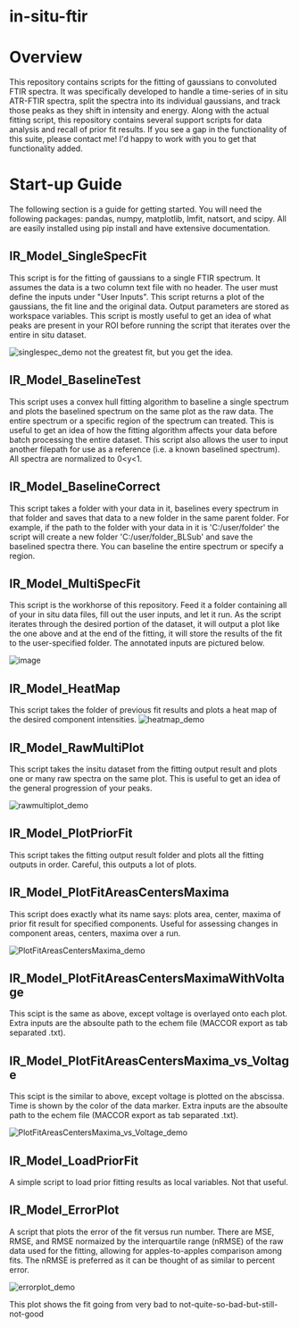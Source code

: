 # in-situ-ftir
# Overview
This repository contains scripts for the fitting of gaussians to convoluted FTIR spectra. It was specifically developed to handle a time-series of in situ ATR-FTIR spectra, split the spectra into its individual gaussians, and track those peaks as they shift in intensity and energy. Along with the actual fitting script, this repository contains several support scripts for data analysis and recall of prior fit results. If you see a gap in the functionality of this suite, please contact me! I'd happy to work with you to get that functionality added.

# Start-up Guide
The following section is a guide for getting started. You will need the following packages: pandas, numpy, matplotlib, lmfit, natsort, and scipy. All are easily installed using pip install and have extensive documentation.

## IR_Model_SingleSpecFit
This script is for the fitting of gaussians to a single FTIR spectrum. It assumes the data is a two column text file with no header. The user must define the inputs under "User Inputs". This script returns a plot of the gaussians, the fit line and the original data. Output parameters are stored as workspace variables. This script is mostly useful to get an idea of what peaks are present in your ROI before running the script that iterates over the entire in situ dataset. 

![singlespec_demo](https://user-images.githubusercontent.com/87740914/131015326-4e6e1f23-dd37-4ad4-9b34-ba37859c291c.png)
not the greatest fit, but you get the idea.

## IR_Model_BaselineTest
This script uses a convex hull fitting algorithm to baseline a single spectrum and plots the baselined spectrum on the same plot as the raw data. The entire spectrum or a specific region of the spectrum can treated. This is useful to get an idea of how the fitting algorithm affects your data before batch processing the entire dataset. This script also allows the user to input another filepath for use as a reference (i.e. a known baselined spectrum). All spectra are normalized to 0<y<1. 

## IR_Model_BaselineCorrect
This script takes a folder with your data in it, baselines every spectrum in that folder and saves that data to a new folder in the same parent folder. For example, if the path to the folder with your data in it is 'C:/user/folder' the script will create a new folder 'C:/user/folder_BLSub' and save the baselined spectra there. You can baseline the entire spectrum or specify a region.

## IR_Model_MultiSpecFit
This script is the workhorse of this repository. Feed it a folder containing all of your in situ data files, fill out the user inputs, and let it run. As the script iterates through the desired portion of the dataset, it will output a plot like the one above and at the end of the fitting, it will store the results of the fit to the user-specified folder. The annotated inputs are pictured below.

![image](https://user-images.githubusercontent.com/87740914/131021453-f1775664-fb65-4fcc-9778-4a0f4ffe2d2e.png)

## IR_Model_HeatMap
This script takes the folder of previous fit results and plots a heat map of the desired component intensities.
![heatmap_demo](https://user-images.githubusercontent.com/87740914/131033288-878a9a86-c692-4358-beb8-ef793381c3b0.png)

## IR_Model_RawMultiPlot
This script takes the insitu dataset from the fitting output result and plots one or many raw spectra on the same plot. This is useful to get an idea of the general progression of your peaks.

![rawmultiplot_demo](https://user-images.githubusercontent.com/87740914/131038571-68292644-8663-43d6-ad4a-e5e824add150.png)

## IR_Model_PlotPriorFit
This script takes the fitting output result folder and plots all the fitting outputs in order. Careful, this outputs a lot of plots.

## IR_Model_PlotFitAreasCentersMaxima
This script does exactly what its name says: plots area, center, maxima of prior fit result for specified components. Useful for assessing changes in component areas, centers, maxima over a run.

![PlotFitAreasCentersMaxima_demo](https://user-images.githubusercontent.com/87740914/131039457-e2120405-e167-4922-8670-cc8728bd594a.png)

## IR_Model_PlotFitAreasCentersMaximaWithVoltage
This scipt is the same as above, except voltage is overlayed onto each plot. Extra inputs are the absoulte path to the echem file (MACCOR export as tab separated .txt).

## IR_Model_PlotFitAreasCentersMaxima_vs_Voltage
This scipt is the similar to above, except voltage is plotted on the abscissa. Time is shown by the color of the data marker. Extra inputs are the absoulte path to the echem file (MACCOR export as tab separated .txt).

![PlotFitAreasCentersMaxima_vs_Voltage_demo](https://user-images.githubusercontent.com/87740914/131042547-37920107-26a0-4c9a-abff-ad1823897f5a.png)

## IR_Model_LoadPriorFit
A simple script to load prior fitting results as local variables. Not that useful.

## IR_Model_ErrorPlot
A script that plots the error of the fit versus run number. There are MSE, RMSE, and RMSE normaized by the interquartile range (nRMSE) of the raw data used for the fitting, allowing for apples-to-apples comparison among fits. The nRMSE is preferred as it can be thought of as similar to percent error.

![errorplot_demo](https://user-images.githubusercontent.com/87740914/131384484-d9e8342b-bc97-4762-998a-e8eecd1f004f.png)

This plot shows the fit going from very bad to not-quite-so-bad-but-still-not-good
